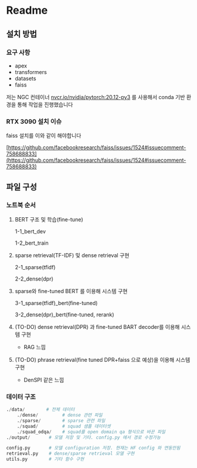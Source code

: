# Readme

## 설치 방법

### 요구 사항

- apex
- transformers
- datasets
- faiss

저는 NGC 컨테이너 [nvcr.io/nvidia/pytorch:20.12-py3](http://nvcr.io/nvidia/pytorch:20.12-py3) 를 사용해서 conda 기반 환경을 통해 작업을 진행했습니다

### RTX 3090 설치 이슈

faiss 설치를 이와 같이 해야합니다

[https://github.com/facebookresearch/faiss/issues/1524#issuecomment-758688833](https://github.com/facebookresearch/faiss/issues/1524#issuecomment-758688833)

## 파일 구성

### 노트북 순서

1. BERT 구조 및 학습(fine-tune)

    1-1_bert_dev

    1-2_bert_train

2. sparse retrieval(TF-IDF) 및 dense retrieval 구현

    2-1_sparse(tfidf)

    2-2_dense(dpr)

3. sparse와 fine-tuned BERT 를 이용해 시스템 구현 

    3-1_sparse(tfidf)_bert(fine-tuned)

    3-2_dense(dpr)_bert(fine-tuned, rerank)

4. (TO-DO) dense retrieval(DPR) 과 fine-tuned BART decoder를 이용해 시스템 구현 
    - RAG 느낌
5. (TO-DO) phrase retrieval(fine tuned DPR+faiss 으로 예상)을 이용해 시스템 구현
    - DenSPI 같은 느낌

 

### 데이터 구조

```python
./data/        # 전체 데이터
	./dense/         # dense 관련 파일
	./sparse/        # sparse 관련 파일
	./squad/         # squad 샘플 데이터셋
	./squad_odqa/    # squad를 open domain qa 형식으로 바꾼 파일
./output/       # 모델 저장 및 기타. config.py 에서 경로 수정가능 

config.py       # 모델 configuration 저장. 현재는 HF config 와 연동안됨
retrieval.py    # dense/sparse retrieval 모델 구현
utils.py        # 기타 함수 구현
```